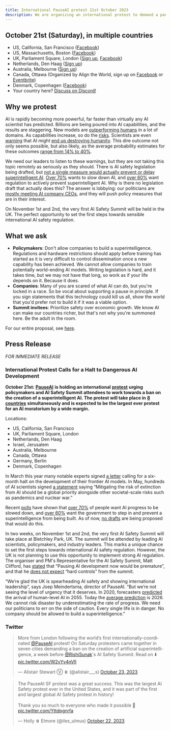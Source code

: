 ```yaml
---
title: International PauseAI protest 21st October 2023
description: We are organizing an international protest to demand a pause on dangerous AI development.
---
```


<script lang="ts">
    import WidgetConsent from '$lib/components/widget-consent/WidgetConsent.svelte'
</script>

## October 21st (Saturday), in multiple countries

- US, California, San Francisco ([Facebook](https://fb.me/1RbYq9H2hOFQ4yi))
- US, Massachusetts, Boston ([Facebook](https://facebook.com/events/s/pauseai-protest-boston-make-th/6647554948613714/?mibextid=RQdjqZ))
- UK, Parliament Square, London ([Sign up](https://www.mixily.com/event/4774799330762010477), [Facebook](https://www.facebook.com/events/644748401084077))
- Netherlands, Den Haag ([Sign up](https://www.mixily.com/event/8536294863402363208))
  <!-- - Israel, Jerusalem (on Oct 22nd, [Sign up](https://www.mixily.com/event/2216232092023925957)) -->
  <!-- - Belgium, Brussels ([Sign up](https://www.mixily.com/event/2708675063120711075)) -->
- Australia, Melbourne ([Sign up](https://www.mixily.com/event/8471341506387452508))
- Canada, Ottawa (Organized by Align the World, sign up on [Facebook](https://www.facebook.com/events/243643008241929/) or [Eventbrite](https://www.eventbrite.com/e/ai-safety-and-ethics-rally-tickets-725729686027))
  <!-- - Italy ([Sign up](https://www.mixily.com/event/7782058162912076825)) -->
  <!-- - Germany, Berin ([Sign up](https://www.mixily.com/event/873099107580787879)) -->
- Denmark, Copenhagen ([Facebook](https://www.facebook.com/events/869443424535827))
- Your country here? [Discuss on Discord!](https://discord.gg/anXWYCCdH5)

## Why we protest

AI is rapidly becoming more powerful, far faster than virtually any AI scientist has predicted.
Billions are being poured into AI capabilities, and the results are staggering.
New models are [outperforming humans](/sota) in a lot of domains.
As capabilities increase, so do the [risks](/risks).
Scientists are even [warning](https://www.safe.ai/statement-on-ai-risk) that AI might [end up destroying humanity](/xrisk).
This dire outcome not only seems possible, but also likely, as the average probability estimates for these outcomes [range from 14% to 40%](/polls-and-surveys).

We need our leaders to listen to these warnings, but they are not taking this topic remotely as seriously as they should.
There is AI safety legislation being drafted, but [not a single measure would actually prevent or delay superintelligent AI](https://twitter.com/PauseAI/status/1704998018322141496).
[Over 70%](https://www.vox.com/future-perfect/2023/8/18/23836362/ai-slow-down-poll-regulation) wants to slow down AI, and [over 60%](https://www.vox.com/future-perfect/2023/9/19/23879648/americans-artificial-general-intelligence-ai-policy-poll) want regulation to actively prevent superintelligent AI.
Why is there no legislation draft that actually does this?
The answer is lobbying: our politicians are [mostly meeting AI company CEOs](https://fedscoop.com/sen-schumer-to-host-musk-zuckerberg-and-other-tech-ceos-for-closed-door-ai-forum/), and they will push policy measures that are in their interest.

On November 1st and 2nd, the very first AI Safety Summit will be held in the UK.
The perfect opportunity to set the first steps towards sensible international AI safety regulation.

## What we ask

- **Policymakers**: Don't allow companies to build a superintelligence. Regulations and hardware restrictions should apply before training has started as it is very difficult to control dissemination once a new capability has been achieved. We cannot allow companies to train potentially world-ending AI models. Writing legislation is hard, and it takes time, but we may not have that long, so work as if your life depends on it. Because it does.
- **Companies**: Many of you are scared of what AI can do, but you're locked in a race. So be vocal about supporting a pause in principle. If you sign statements that this technology could kill us all, show the world that you'd prefer not to build it if it was a viable option.
- **Summit invitees**: Prioritize safety over economic growth. We know AI can make our countries richer, but that's not why you're summoned here. Be the adult in the room.

For our entire proposal, see [here](/proposal).

## Press Release

_FOR IMMEDIATE RELEASE_

### International Protest Calls for a Halt to Dangerous AI Development

**October 21st:** [**PauseAI**](https://pauseai.info/) **is holding an international** [**protest**](https://pauseai.info/2023-oct) **urging policymakers and AI Safety Summit attendees to work towards a ban on the creation of a superintelligent AI. The protest will take place in** [**8 countries**](https://pauseai.info/2023-oct) **simultaneously and is expected to be the largest ever protest for an AI moratorium by a wide margin.**

Locations:

- US, California, San Francisco
- UK, Parliament Square, London
- Netherlands, Den Haag
- Israel, Jerusalem
- Australia, Melbourne
- Canada, Ottawa
- Germany, Berlin
- Denmark, Copenhagen

In March this year many notable experts signed [a letter](https://futureoflife.org/open-letter/pause-giant-ai-experiments/#:~:text=We%20call%20on%20all%20AI,more%20powerful%20than%20GPT%2D4.&text=AI%20systems%20with%20human%2Dcompetitive,acknowledged%20by%20top%20AI%20labs.) calling for a six-month halt on the development of their frontier AI models. In May, hundreds of AI scientists signed [a statement](https://www.safe.ai/statement-on-ai-risk) saying “Mitigating the risk of extinction from AI should be a global priority alongside other societal-scale risks such as pandemics and nuclear war.”

Recent [polls](https://pauseai.info/polls-and-surveys) have shown that [over 70%](https://www.vox.com/future-perfect/2023/8/18/23836362/ai-slow-down-poll-regulation) of people want AI progress to be slowed down, and [over 60%](https://www.vox.com/future-perfect/2023/9/19/23879648/americans-artificial-general-intelligence-ai-policy-poll) want the government to step in and prevent a superintelligence from being built. As of now, [no drafts](https://twitter.com/PauseAI/status/1706605169608159458) are being proposed that would do this.

In two weeks, on November 1st and 2nd, the very first AI Safety Summit will take place at Bletchley Park, UK. The summit will be attended by leading AI scientists, policymakers, and industry leaders. This marks a unique chance to set the first steps towards international AI safety regulation. However, the UK is not planning to use this opportunity to implement strong AI regulation. The organiser and PM's Representative for the AI Safety Summit, Matt Clifford, has [stated](https://twitter.com/PauseAI/status/1709845853668553065) that “Pausing AI development now would be premature”, and that he [does not expect](https://twitter.com/matthewclifford/status/1708819574739587356) “hard controls” from the summit.

“We’re glad the UK is spearheading AI safety and showing international leadership”, says Joep Meindertsma, director of PauseAI. “But we’re not seeing the level of urgency that it deserves. In 2020, forecasters [predicted](https://www.metaculus.com/questions/3479/date-weakly-general-ai-is-publicly-known/) the arrival of human-level AI in 2055. Today the [average prediction](https://www.metaculus.com/questions/3479/date-weakly-general-ai-is-publicly-known/) is 2026. We cannot risk disaster by underestimating the rate of progress. We need our politicians to err on the side of caution. Every single life is in danger. No company should be allowed to build a superintelligence.”

### Twitter

<WidgetConsent>
<div><blockquote class="twitter-tweet"><p lang="en" dir="ltr">More from London following the world’s first internationally-coordinated <a href="https://twitter.com/PauseAI?ref_src=twsrc%5Etfw">@PauseAI</a> protest! On Saturday protesters came together in seven cities demanding a ban on the creation of artificial superintelligence, a week before <a href="https://twitter.com/RishiSunak?ref_src=twsrc%5Etfw">@RishiSunak</a>&#39;s AI Safety Summit. Read on ⬇️ <a href="https://t.co/W2vYv4nVIl">pic.twitter.com/W2vYv4nVIl</a></p>&mdash; Alistair Stewart Ⓥ ⏸️ (@alistair___s) <a href="https://twitter.com/alistair___s/status/1716566914242121768?ref_src=twsrc%5Etfw">October 23, 2023</a></blockquote> <script async src="https://platform.twitter.com/widgets.js" charset="utf-8"></script></div>
</WidgetConsent>

<WidgetConsent>
<div><blockquote class="twitter-tweet"><p lang="en" dir="ltr">The PauseAI SF protest was a great success. This was the largest AI Safety protest ever in the United States, and it was part of the first and largest global AI Safety protest in history! <br><br>Thank you so much to everyone who made it possible 🩷 <a href="https://t.co/Yttdpgnrfa">pic.twitter.com/Yttdpgnrfa</a></p>&mdash; Holly ⏸️ Elmore (@ilex_ulmus) <a href="https://twitter.com/ilex_ulmus/status/1715954127954751932?ref_src=twsrc%5Etfw">October 22, 2023</a></blockquote> <script async src="https://platform.twitter.com/widgets.js" charset="utf-8"></script></div>
</WidgetConsent>
